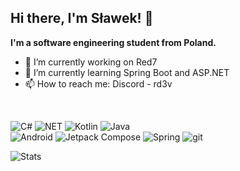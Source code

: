 ## Hi there, I'm Sławek! 👋

**I'm a software engineering student from Poland.**

- 🔭 I’m currently working on Red7
- 🌱 I’m currently learning Spring Boot and ASP.NET
- 📫 How to reach me: Discord - rd3v
<br>

![C#](https://img.shields.io/badge/c%23-grey?style=for-the-badge&logo=rider&logoColor=white&labelColor=8E2DE2)
![NET](https://img.shields.io/badge/%2ENET-grey?style=for-the-badge&logo=dotnet&logoColor=white&labelColor=8E2DE2)
![Kotlin](https://img.shields.io/badge/kotlin-grey?style=for-the-badge&logo=kotlin&logoColor=white&labelColor=8E2DE2)
![Java](https://img.shields.io/badge/java-grey?style=for-the-badge&logo=intellijidea&logoColor=white&labelColor=8E2DE2)
<br>
![Android](https://img.shields.io/badge/android-grey?style=for-the-badge&logo=android&logoColor=white&labelColor=8E2DE2)
![Jetpack Compose](https://img.shields.io/badge/compose-grey?style=for-the-badge&logo=jetpackcompose&logoColor=white&labelColor=8E2DE2)
![Spring](https://img.shields.io/badge/spring-grey?style=for-the-badge&logo=spring&logoColor=white&labelColor=8E2DE2)
![git](https://img.shields.io/badge/-git-grey?style=for-the-badge&logo=git&logoColor=white&labelColor=8E2DE2)

![Stats](https://github-readme-stats.vercel.app/api?username=sirdx&include_all_commits=true&count_private=true&show_icons=true&theme=radical&hide_border=true&title_color=8E2DE2&text_color=fff&icon_color=8E2DE2)
